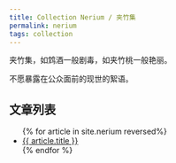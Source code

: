 ```yaml
---
title: Collection Nerium / 夹竹集
permalink: nerium
tags: collection
---
```


夹竹集，如鸩酒一般剧毒，如夹竹桃一般艳丽。

不愿暴露在公众面前的现世的絮语。

## 文章列表

<ul>
{% for article in site.nerium reversed%}
<li>
<a href="./{{article.url}}">
    {{ article.title }}
</a>
</li>
{% endfor %}
</ul>